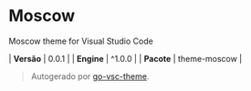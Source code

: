 # Moscow

Moscow theme for Visual Studio Code

| **Versão** | 0.0.1 |
| **Engine** | ^1.0.0 |
| **Pacote** | theme-moscow |

> Autogerado por [go-vsc-theme](https://github.com/natalbu/go-vsc-theme).
